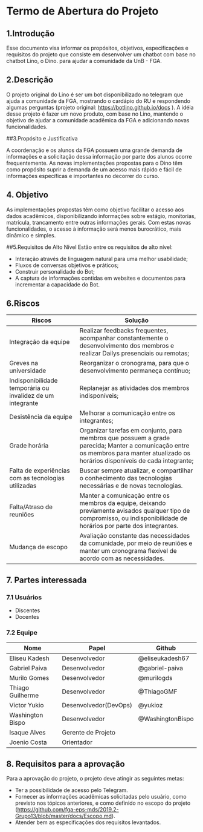 # Termo de Abertura do Projeto

## 1.Introdução

Esse documento visa informar os propósitos, objetivos, especificações e requisitos do projeto que consiste em desenvolver um chatbot com base no chatbot Lino, o Dino. para ajudar a comunidade da UnB - FGA.

## 2.Descrição

O projeto original do Lino é ser um bot disponibilizado no telegram que ajuda a comunidade da FGA, mostrando o cardápio do RU e respondendo algumas perguntas (projeto original: https://botlino.github.io/docs ). A idéia desse projeto é fazer um novo produto, com base no Lino, mantendo o objetivo de ajudar a comunidade acadêmica da FGA e adicionando novas funcionalidades.

##3.Propósito e Justificativa

A coordenação e os alunos da FGA possuem uma grande demanda de informações e a solicitação dessa informação por parte dos alunos ocorre frequentemente. As novas implementações propostas para o Dino têm como propósito suprir a demanda de um acesso mais rápido e fácil de informações específicas e importantes no decorrer do curso.

## 4. Objetivo

As implementações propostas têm como objetivo facilitar o acesso aos dados acadêmicos, disponibilizando informações sobre estágio, monitorias, matrícula, trancamento entre outras informações gerais. Com estas novas funcionalidades, o acesso à informação será menos burocrático, mais dinâmico e simples.

##5.Requisitos de Alto Nível
Estão entre os requisitos de alto nível:

* Interação através de linguagem natural para uma melhor usabilidade;
* Fluxos de conversas objetivos e práticos;
* Construir personalidade do Bot;
* A captura de informações contidas em websites e documentos para incrementar a capacidade do Bot.

## 6.Riscos



| Riscos                                                     | Solução                                                                                                                                                                            |
|------------------------------------------------------------|------------------------------------------------------------------------------------------------------------------------------------------------------------------------------------|
| Integração da equipe                                       | Realizar feedbacks frequentes, acompanhar constantemente o desenvolvimento dos membros e realizar Dailys presenciais ou remotas;                                                   |
| Greves na universidade                                     | Reorganizar o cronograma, para que o desenvolvimento permaneça contínuo;                                                                                                           |
| Indisponibilidade temporária ou invalidez de um integrante | Replanejar as atividades dos membros indisponíveis;                                                                                                                                |
| Desistência da equipe                                      | Melhorar a comunicação entre os integrantes;                                                                                                                                       |
| Grade horária                                              | Organizar tarefas em conjunto, para membros que possuem a grade parecida; Manter a comunicação entre os membros para manter atualizado os horários disponíveis de cada integrante; |
| Falta de experiências com as tecnologias utilizadas        | Buscar sempre atualizar, e compartilhar o conhecimento das tecnologias necessárias e de novas tecnologias.                                                                         |
| Falta/Atraso de reuniões                                   | Manter a comunicação entre os membros da equipe, deixando previamente avisados qualquer tipo de compromisso, ou indisponibilidade de horários por parte dos integrantes.           |
| Mudança de escopo                                          | Avaliação constante das necessidades da comunidade, por meio de reuniões e manter um cronograma flexível de acordo com as necessidades.                                            |


## 7. Partes interessada

### 7.1 Usuários

   * Discentes                                        
   * Docentes

### 7.2 Equipe

|     Nome         |        Papel          | Github           |
|------------------|-----------------------|------------------|
| Eliseu Kadesh    | Desenvolvedor         | @eliseukadesh67  |
| Gabriel Paiva    | Desenvolvedor         | @gabriel-paiva   |
| Murilo Gomes     | Desenvolvedor         | @murilogds  	  |
| Thiago Guilherme | Desenvolvedor  	   | @ThiagoGMF       |
| Victor Yukio     | Desenvolvedor(DevOps) | @yukioz  	      |
| Washington Bispo | Desenvolvedor         | @WashingtonBispo |
| Isaque Alves 	   | Gerente de Projeto    |                  |
| Joenio Costa     | Orientador            |                  |


## 8. Requisitos para a aprovação

Para a aprovação do projeto, o projeto deve atingir as seguintes metas: 

* Ter a possibilidade de acesso pelo Telegram.
* Fornecer as informações acadêmicas solicitadas pelo usuário, como previsto nos tópicos anteriores, e como definido no escopo do 
  projeto (<https://github.com/fga-eps-mds/2019.2-Grupo13/blob/master/docs/Escopo.md>).
* Atender bem as especificações dos requisitos levantados.